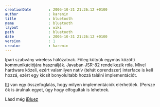 ```yaml
---
creationDate        : 2006-10-31 21:26:12 +0100 
author              : karenin 
title               : bluetooth 
name                : bluetooth 
layout              : wiki 
path                : bluetooth 
date                : 2006-10-31 21:26:12 +0100 
version             : 1 
creator             : karenin 
---
```

Ipari szabvány wireless hálózatnak. Főleg kütyük egymás közötti kommunikációjára használják.
Javaban JSR-82 rendelkezik róla. Mivel hardware közeli, ezért valamilyen natív (tehát oprendszer) interface is kell hozzá, ezért egy kicsit bonyolultabb hozzá találni implementációt.

[Itt](http://www.javabluetooth.com/development_kits.html) van egy összefoglalás, hogy milyen implementációk elérhetőek. (Persze ők is árulnak egyet, úgy hogy elfogultak is lehetnek.

Lásd még [jBluez](jBlueZ.html)
